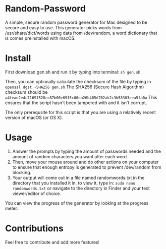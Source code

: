 # Random-Password
A simple, secure random password generator for Mac designed to be secure and easy to use. This generator picks words from /usr/share/dict/words using data from /dev/random, a word dictionary that is comes preinstalled with macOS.

# Install
First download gen.sh and run it by typing into terminal: 
`sh gen.sh`

Then, you can optionally calculate the checksum of the file by typing in
`openssl dgst -SHA256 gen.sh`
The SHA256 (Secure Hash Algorithm) checksum should be `a4feae2e4c71691528cc87b00e6915c00ea26b405d702ab2c3b58303cea5fa0a`
This ensures that the script hasn't been tampered with and it isn't corrupt. 

The only prerequsite for this script is that you are using a relatively recent version of macOS (or OS X).

# Usage
1. Answer the prompts by typing the amount of passwords needed and the amount of random characters you want after each word. 
2. Then, move your mouse around and do other actions on your computer to ensure that enough entropy is generated to prevent /dev/random from blocking. 
3. Your output will come out in a file named randomwords.txt in the directory that you installed it in. to view it, type in:
`sudo nano randomwords.txt`
or navigate to the directory in Finder and your text viewer/editor of choice.

You can view the progress of the generator by looking at the progress meter.

# Contributions
Feel free to contribute and add more features!